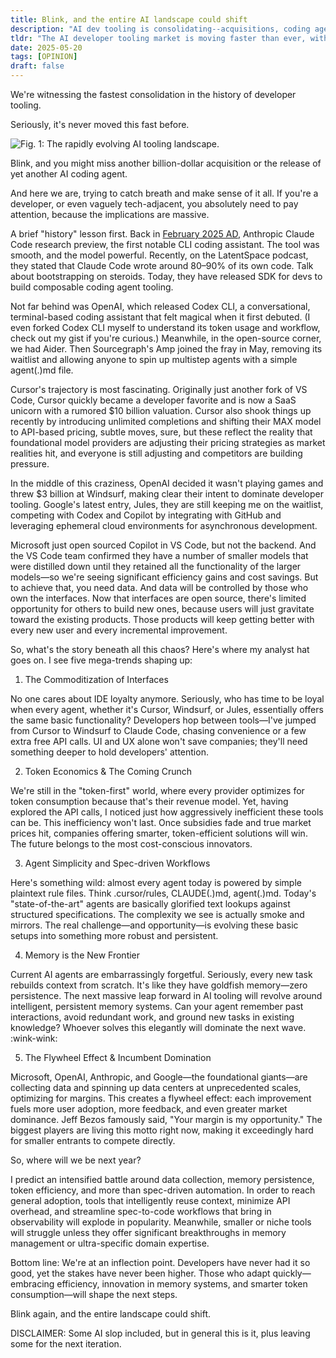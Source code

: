 ```yaml
---
title: Blink, and the entire AI landscape could shift
description: "AI dev tooling is consolidating--acquisitions, coding agents, and fierce competition reshape interfaces, pricing, and memory."
tldr: "The AI developer tooling market is moving faster than ever, with big players acquiring startups and releasing powerful coding agents. Interfaces are becoming commoditized, token economics will drive cost efficiency, spec-driven workflows prevail, memory persistence is key, and incumbents' flywheel grows stronger."
date: 2025-05-20
tags: [OPINION]
draft: false
---
```


We're witnessing the fastest consolidation in the history of developer tooling.

Seriously, it's never moved this fast before.

![Fig. 1: The rapidly evolving AI tooling landscape.](/images/placeholder.jpeg)

Blink, and you might miss another billion-dollar acquisition or the release of yet another AI coding agent.

And here we are, trying to catch breath and make sense of it all. If you're a developer, or even vaguely tech-adjacent, you absolutely need to pay attention, because the implications are massive.

A brief "history" lesson first. Back in [February 2025 AD](https://www.anthropic.com/news/claude-3-7-sonnet), Anthropic Claude Code research preview, the first notable CLI coding assistant. The tool was smooth, and the model powerful. Recently, on the LatentSpace podcast, they stated that Claude Code wrote around 80–90% of its own code. Talk about bootstrapping on steroids. Today, they have released SDK for devs to build composable coding agent tooling.

Not far behind was OpenAI, which released Codex CLI, a conversational, terminal-based coding assistant that felt magical when it first debuted. (I even forked Codex CLI myself to understand its token usage and workflow, check out my gist if you're curious.) Meanwhile, in the open-source corner, we had Aider. Then Sourcegraph's Amp joined the fray in May, removing its waitlist and allowing anyone to spin up multistep agents with a simple agent(.)md file.

Cursor's trajectory is most fascinating. Originally just another fork of VS Code, Cursor quickly became a developer favorite and is now a SaaS unicorn with a rumored $10 billion valuation. Cursor also shook things up recently by introducing unlimited completions and shifting their MAX model to API-based pricing, subtle moves, sure, but these reflect the reality that foundational model providers are adjusting their pricing strategies as market realities hit, and everyone is still adjusting and competitors are building pressure.

In the middle of this craziness, OpenAI decided it wasn't playing games and threw $3 billion at Windsurf, making clear their intent to dominate developer tooling. Google's latest entry, Jules, they are still keeping me on the waitlist, competing with Codex and Copilot by integrating with GitHub and leveraging ephemeral cloud environments for asynchronous development.

Microsoft just open sourced Copilot in VS Code, but not the backend. And the VS Code team confirmed they have a number of smaller models that were distilled down until they retained all the functionality of the larger models—so we're seeing significant efficiency gains and cost savings. But to achieve that, you need data. And data will be controlled by those who own the interfaces. Now that interfaces are open source, there's limited opportunity for others to build new ones, because users will just gravitate toward the existing products. Those products will keep getting better with every new user and every incremental improvement.

So, what's the story beneath all this chaos? Here's where my analyst hat goes on. I see five mega-trends shaping up:

1. The Commoditization of Interfaces

No one cares about IDE loyalty anymore. Seriously, who has time to be loyal when every agent, whether it's Cursor, Windsurf, or Jules, essentially offers the same basic functionality? Developers hop between tools—I've jumped from Cursor to Windsurf to Claude Code, chasing convenience or a few extra free API calls. UI and UX alone won't save companies; they'll need something deeper to hold developers' attention.

2. Token Economics & The Coming Crunch

We're still in the "token-first" world, where every provider optimizes for token consumption because that's their revenue model. Yet, having explored the API calls, I noticed just how aggressively inefficient these tools can be. This inefficiency won't last. Once subsidies fade and true market prices hit, companies offering smarter, token-efficient solutions will win. The future belongs to the most cost-conscious innovators.

3. Agent Simplicity and Spec-driven Workflows

Here's something wild: almost every agent today is powered by simple plaintext rule files. Think .cursor/rules, CLAUDE(.)md, agent(.)md. Today's "state-of-the-art" agents are basically glorified text lookups against structured specifications. The complexity we see is actually smoke and mirrors. The real challenge—and opportunity—is evolving these basic setups into something more robust and persistent.

4. Memory is the New Frontier

Current AI agents are embarrassingly forgetful. Seriously, every new task rebuilds context from scratch. It's like they have goldfish memory—zero persistence. The next massive leap forward in AI tooling will revolve around intelligent, persistent memory systems. Can your agent remember past interactions, avoid redundant work, and ground new tasks in existing knowledge? Whoever solves this elegantly will dominate the next wave. :wink-wink:

5. The Flywheel Effect & Incumbent Domination

Microsoft, OpenAI, Anthropic, and Google—the foundational giants—are collecting data and spinning up data centers at unprecedented scales, optimizing for margins. This creates a flywheel effect: each improvement fuels more user adoption, more feedback, and even greater market dominance. Jeff Bezos famously said, "Your margin is my opportunity." The biggest players are living this motto right now, making it exceedingly hard for smaller entrants to compete directly.

So, where will we be next year?

I predict an intensified battle around data collection, memory persistence, token efficiency, and more than spec-driven automation. In order to reach general adoption, tools that intelligently reuse context, minimize API overhead, and streamline spec-to-code workflows that bring in observability will explode in popularity. Meanwhile, smaller or niche tools will struggle unless they offer significant breakthroughs in memory management or ultra-specific domain expertise.

Bottom line: We're at an inflection point. Developers have never had it so good, yet the stakes have never been higher. Those who adapt quickly—embracing efficiency, innovation in memory systems, and smarter token consumption—will shape the next steps.

Blink again, and the entire landscape could shift.

DISCLAIMER: Some AI slop included, but in general this is it, plus leaving some for the next iteration.